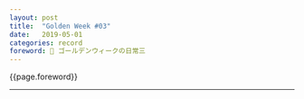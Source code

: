 ```yaml
---
layout: post
title:  "Golden Week #03"
date:   2019-05-01
categories: record
foreword: 🍉 ゴールデンウィークの日常三
---
```


{{page.foreword}}

---
